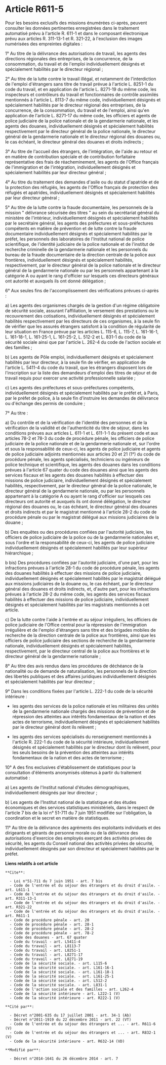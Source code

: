 # Article R611-5

Pour les besoins exclusifs des missions énumérées ci-après, peuvent consulter les données pertinentes enregistrées dans le
traitement automatisé prévu à l'article R. 611-1 et dans le composant électronique prévu aux articles R. 311-13-1 et R.
321-22, à l'exclusion des images numérisées des empreintes digitales : 

1° Au titre de la délivrance des autorisations de travail, les agents des directions régionales des entreprises, de la
concurrence, de la consommation, du travail et de l'emploi individuellement désignés et spécialement habilités par le
directeur régional ; 

2° Au titre de la lutte contre le travail illégal, et notamment de l'interdiction de l'emploi d'étrangers sans titre de
travail prévue à l'article L. 8251-1 du code du travail, et en application de l'article L. 8271-19 du même code, les
inspecteurs et contrôleurs du travail et fonctionnaires de contrôle assimilés mentionnés à l'article L. 8113-7 du même code,
individuellement désignés et spécialement habilités par le directeur régional des entreprises, de la concurrence, de la
consommation, du travail et de l'emploi, ainsi qu'en application de l'article L. 8271-17 du même code, les officiers et
agents de police judiciaire de la police nationale et de la gendarmerie nationale, et les agents des douanes,
individuellement désignés et spécialement habilités respectivement par le directeur général de la police nationale, le
directeur général de la gendarmerie nationale et le directeur régional des douanes ou, le cas échéant, le directeur général
des douanes et droits indirects ; 

3° Au titre de l'accueil des étrangers, de l'intégration, de l'aide au retour et en matière de contribution spéciale et de
contribution forfaitaire représentative des frais de réacheminement, les agents de l'Office français de l'immigration et de
l'intégration, individuellement désignés et spécialement habilités par leur directeur général ; 

4° Au titre du traitement des demandes d'asile ou du statut d'apatride et de la protection des réfugiés, les agents de
l'Office français de protection des réfugiés et apatrides, individuellement désignés et spécialement habilités par leur
directeur général ; 

5° Au titre de la lutte contre la fraude documentaire, les personnels de la mission " délivrance sécurisée des titres " au
sein du secrétariat général du ministère de l'intérieur, individuellement désignés et spécialement habilités par le
secrétaire général, les agents des préfectures et sous-préfectures compétents en matière de prévention et de lutte contre la
fraude documentaire individuellement désignés et spécialement habilités par le préfet, les personnels des laboratoires de
l'Institut national de police scientifique, de l'identité judiciaire de la police nationale et de l'institut de recherche
criminelle de la gendarmerie nationale et les personnels du bureau de la fraude documentaire de la direction centrale de la
police aux frontières, individuellement désignés et spécialement habilités, respectivement, par le directeur général de la
police nationale et le directeur général de la gendarmerie nationale ou par les personnels appartenant à la catégorie A ou
ayant le rang d'officier sur lesquels ces directeurs généraux ont autorité et auxquels ils ont donné délégation ; 

6° Aux seules fins de l'accomplissement des vérifications prévues ci-après : 

a) Les agents des organismes chargés de la gestion d'un régime obligatoire de sécurité sociale, assurant l'affiliation, le
versement des prestations ou le recouvrement des cotisations, individuellement désignés et spécialement habilités
respectivement par les directeurs de ces organismes, à la seule fin de vérifier que les assurés étrangers satisfont à la
condition de régularité de leur situation en France prévue par les articles L. 115-6, L. 115-7, L. 161-16-1, L. 161-18-1, L.
161-25-1, L. 161-25-2, L. 512-2 et L. 831-1 du code de la sécurité sociale ainsi que par l'article L. 262-4 du code de
l'action sociale et des familles ; 

b) Les agents de Pôle emploi, individuellement désignés et spécialement habilités par leur directeur, à la seule fin de
vérifier, en application de l'article L. 5411-4 du code du travail, que les étrangers disposent lors de l'inscription sur la
liste des demandeurs d'emploi des titres de séjour et de travail requis pour exercer une activité professionnelle salariée ; 

c) Les agents des préfectures et sous-préfectures compétents, individuellement désignés et spécialement habilités par le
préfet et, à Paris, par le préfet de police, à la seule fin d'instruire les demandes de délivrance ou d'échange des permis de
conduire ; 

7° Au titre : 

a) Du contrôle et de la vérification de l'identité des personnes et de la vérification de la validité et de l'authenticité du
titre de séjour, dans les conditions prévues aux articles L. 611-1 et L. 611-1-1 du présent code et aux articles 78-2 et 78-3
du code de procédure pénale, les officiers de police judiciaire de la police nationale et de la gendarmerie nationale et, sur
l'ordre et sous la responsabilité de ceux-ci, les agents de police judiciaire et agents de police judiciaire adjoints
mentionnés aux articles 20 et 21 (1°) du code de procédure pénale, les agents spécialisés, techniciens ou ingénieurs de
police technique et scientifique, les agents des douanes dans les conditions prévues à l'article 67 quater du code des
douanes ainsi que les agents des services fiscaux et les agents des douanes habilités à effectuer des missions de police
judiciaire, individuellement désignés et spécialement habilités, respectivement, par le directeur général de la police
nationale, le directeur général de la gendarmerie nationale, ou par les personnels appartenant à la catégorie A ou ayant le
rang d'officier sur lesquels ces directeurs ont autorité et auxquels ils ont donné délégation, le directeur régional des
douanes ou, le cas échéant, le directeur général des douanes et droits indirects et par le magistrat mentionné à l'article
28-2 du code de procédure pénale ou par le magistrat délégué aux missions judiciaires de la douane ; 

b) Des enquêtes ou des procédures confiées par l'autorité judiciaire, les officiers de police judiciaire de la police ou de
la gendarmerie nationales et, sous l'ordre et la responsabilité de ceux-ci, les agents de police judiciaire individuellement
désignés et spécialement habilités par leur supérieur hiérarchique ; 

b bis) Des procédures confiées par l'autorité judiciaire, d'une part, pour les infractions prévues à l'article 28-1 du code
de procédure pénale, les agents des douanes habilités à effectuer des missions de police judiciaire, individuellement
désignés et spécialement habilités par le magistrat délégué aux missions judiciaires de la douane ou, le cas échéant, par le
directeur général des douanes et droits indirects, et, d'autre part, pour les infractions prévues à l'article 28-2 du même
code, les agents des services fiscaux habilités à effectuer des missions de police judiciaire, individuellement désignés et
spécialement habilités par les magistrats mentionnés à cet article. 

c) De la lutte contre l'aide à l'entrée et au séjour irréguliers, les officiers de police judiciaire de l'Office central pour
la répression de l'immigration irrégulière et de l'emploi d'étrangers sans titre et des brigades mobiles de recherche de la
direction centrale de la police aux frontières, ainsi que les officiers de police judiciaire des sections de recherche de la
gendarmerie nationale, individuellement désignés et spécialement habilités, respectivement, par le directeur central de la
police aux frontières et le directeur général de la gendarmerie nationale ; 

8° Au titre des avis rendus dans les procédures de déchéance de la nationalité ou de demande de naturalisation, les
personnels de la direction des libertés publiques et des affaires juridiques individuellement désignés et spécialement
habilités par leur directeur ; 

9° Dans les conditions fixées par l'article L. 222-1 du code de la sécurité intérieure :

- les agents des services de la police nationale et les militaires des unités de la gendarmerie nationale chargés des
missions de prévention et de répression des atteintes aux intérêts fondamentaux de la nation et des actes de terrorisme,
individuellement désignés et spécialement habilités par le directeur général dont ils relèvent ;

- les agents des services spécialisés du renseignement mentionnés à l'article R. 222-1 du code de la sécurité intérieure,
individuellement désignés et spécialement habilités par le directeur dont ils relèvent, pour les seuls besoins de la
prévention des atteintes aux intérêts fondamentaux de la nation et des actes de terrorisme ; 

10° A des fins exclusives d'établissement de statistiques pour la consultation d'éléments anonymisés obtenus à partir du
traitement automatisé : 

a) Les agents de l'Institut national d'études démographiques, individuellement désignés par leur directeur ; 

b) Les agents de l'Institut national de la statistique et des études économiques et des services statistiques ministériels,
dans le respect de l'article 7 bis de la loi n° 51-711 du 7 juin 1951 modifiée sur l'obligation, la coordination et le secret
en matière de statistiques. 

11° Au titre de la délivrance des agréments des exploitants individuels et des dirigeants et gérants de personne morale ou de
la délivrance des autorisations d'exercice des employés exerçant des activités privées de sécurité, les agents du Conseil
national des activités privées de sécurité, individuellement désignés par son directeur et spécialement habilités par le
préfet.

**Liens relatifs à cet article**

	**Cite**:

	  - Loi n°51-711 du 7 juin 1951 - art. 7 bis
	  - Code de l'entrée et du séjour des étrangers et du droit d'asile. - art. L611-1
	  - Code de l'entrée et du séjour des étrangers et du droit d'asile. - art. R311-13-1
	  - Code de l'entrée et du séjour des étrangers et du droit d'asile. - art. R321-22
	  - Code de l'entrée et du séjour des étrangers et du droit d'asile. - art. R611-1
	  - Code de procédure pénale - art. 20
	  - Code de procédure pénale - art. 28-1
	  - Code de procédure pénale - art. 28-2
	  - Code de procédure pénale - art. 78-2
	  - Code des douanes - art. 67 quater
	  - Code du travail - art. L5411-4
	  - Code du travail - art. L8113-7
	  - Code du travail - art. L8251-1
	  - Code du travail - art. L8271-17
	  - Code du travail - art. L8271-19
	  - Code de la sécurité sociale. - art. L115-6
	  - Code de la sécurité sociale. - art. L161-16-1
	  - Code de la sécurité sociale. - art. L161-18-1
	  - Code de la sécurité sociale. - art. L161-25-1
	  - Code de la sécurité sociale. - art. L512-2
	  - Code de la sécurité sociale. - art. L831-1
	  - Code de l'action sociale et des familles - art. L262-4
	  - Code de la sécurité intérieure - art. L222-1 (V)
	  - Code de la sécurité intérieure - art. R222-1 (V)

	**Cité par**:

	  - Décret n°2001-635 du 17 juillet 2001 - art. 34-1 (Ab)
	  - Décret n°2011-1919 du 22 décembre 2011 - art. 22 (VT)
	  - Code de l'entrée et du séjour des étrangers et ... - art. R611-6 (V)
	  - Code de l'entrée et du séjour des étrangers et ... - art. R832-1 (V)
	  - Code de la sécurité intérieure - art. R632-14 (VD)

	**Modifié par**:

	  - Décret n°2014-1641 du 26 décembre 2014 - art. 7
